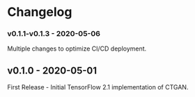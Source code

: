 # Changelog

### v0.1.1-v0.1.3 - 2020-05-06

Multiple changes to optimize CI/CD deployment.

## v0.1.0 - 2020-05-01

First Release - Initial TensorFlow 2.1 implementation of CTGAN.